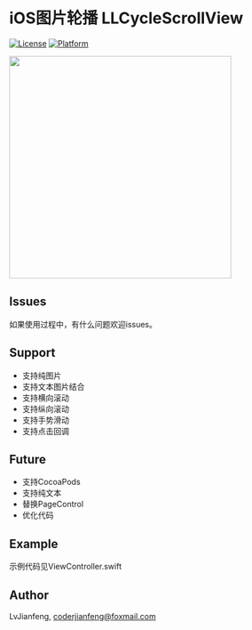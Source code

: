 # iOS图片轮播 LLCycleScrollView

[![License](https://img.shields.io/cocoapods/l/LLCycleScrollView.svg?style=flat)](http://cocoapods.org/pods/LLCycleScrollView)
[![Platform](https://img.shields.io/cocoapods/p/LLCycleScrollView.svg?style=flat)](http://cocoapods.org/pods/LLCycleScrollView)

<img src="https://github.com/LvJianfeng/LLCycleScrollView/blob/master/screen.gif" width="400" align="center">

## Issues
如果使用过程中，有什么问题欢迎issues。

## Support

* 支持纯图片
* 支持文本图片结合
* 支持横向滚动
* 支持纵向滚动
* 支持手势滑动
* 支持点击回调

## Future

* 支持CocoaPods
* 支持纯文本
* 替换PageControl
* 优化代码

## Example

示例代码见ViewController.swift

## Author

LvJianfeng, coderjianfeng@foxmail.com






